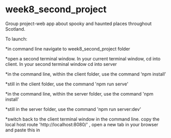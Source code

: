 # week8_second_project

Group project-web app about spooky and haunted places throughout Scotland.

To launch:

*in command line navigate to week8_second_project folder

*open a second terminal window. In your current terminal window, cd into client. In your second terminal window cd into server

*in the command line, within the client folder, use the command ‘npm install’

*still in the client folder, use the command 'npm run serve'

*in the command line, within the server folder, use the command 'npm install'

*still in the server folder, use the command 'npm run server:dev'

*switch back to the client terminal window in the command line. copy the local host route 'http://localhost:8080/' , open a new tab in your browser and paste this in
